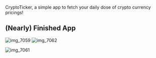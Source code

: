 CryptoTicker, a simple app to fetch your daily dose of crypto currency pricings!


## (Nearly) Finished App

![img_7059](https://user-images.githubusercontent.com/11975614/38470583-a45e52b2-3b82-11e8-819d-d93579683009.PNG) ![img_7062](https://user-images.githubusercontent.com/11975614/38470564-68b43d08-3b82-11e8-80d8-9c5ce248ec29.PNG)



![img_7061](https://user-images.githubusercontent.com/11975614/38470578-933efa86-3b82-11e8-98f2-c3a9d45f6f1f.PNG)


